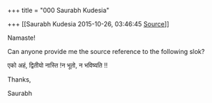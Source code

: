 +++
title = "000 Saurabh Kudesia"

+++
[[Saurabh Kudesia	2015-10-26, 03:46:45 [Source](https://groups.google.com/g/samskrita/c/AbMwAH2sRxU)]]



Namaste!

  

Can anyone provide me the source reference to the following slok?  

  

  

एको अहं, द्वितीयो नास्ति !न भूतो, न भविष्यति !!  

  

Thanks,

Saurabh  

  

  

  

  


